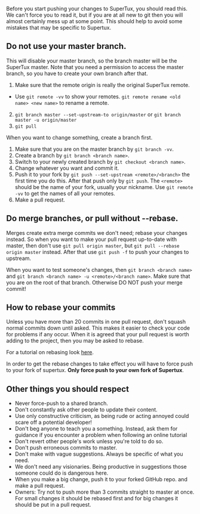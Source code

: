 Before you start pushing your changes to SuperTux, you should read this. We can't force you to read it, but if you are at all new to git then you will almost certainly mess up at some point. This should help to avoid some mistakes that may be specific to Supertux.

## Do not use your master branch.
This will disable your master branch, so the branch master will be the SuperTux master. Note that you need a permission to access the master branch, so you have to create your own branch after that.

1. Make sure that the remote origin is really the original SuperTux remote.
 * Use `git remote -vv` to show your remotes. `git remote rename <old name> <new name>` to rename a remote.
2. `git branch master --set-upstream-to origin/master` or `git branch master -u origin/master`
3. `git pull`

When you want to change something, create a branch first.

1. Make sure that you are on the master branch by `git branch -vv`.
2. Create a branch by `git branch <branch name>`.
3. Switch to your newly created branch by `git checkout <branch name>`.
4. Change whatever you want and commit it.
5. Push it to your fork by `git push --set-upstream <remote>/<branch>` the first time you do this. After that push only by `git push`. The `<remote>` should be the name of your fork, usually your nickname. Use `git remote -vv` to get the names of all your remotes.
6. Make a pull request.

## Do merge branches, or pull without --rebase.
Merges create extra merge commits we don't need; rebase your changes instead. So when you want to make your pull request up-to-date with master, then don't use `git pull origin master`, but `git pull --rebase origin master` instead. After that use `git push -f` to push your changes to upstream.

When you want to test someone's changes, then `git branch <branch name>` and `git branch <branch name> -u <remote>/<branch name>`. Make sure that you are on the root of that branch. Otherwise DO NOT push your merge commit!

## How to rebase your commits
Unless you have more than 20 commits in one pull request, don't squash normal commits down until asked. This makes it easier to check your code for problems if any occur. When it is agreed that your pull request is worth adding to the project, then you may be asked to rebase.

For a tutorial on rebasing look [here](https://help.github.com/articles/about-git-rebase/).

In order to get the rebase changes to take effect you will have to force push to your fork of supertux. **Only force push to your own fork of Supertux**.

## Other things you should respect
* Never force-push to a shared branch.
* Don't constantly ask other people to update their content.
* Use only constructive criticism, as being rude or acting annoyed could scare off a potential developer!
* Don't beg anyone to teach you a something. Instead, ask them for guidance if you encounter a problem when following an online tutorial
* Don't revert other people's work unless you're told to do so.
* Don't push erroneous commits to master.
* Don't make with vague suggestions. Always be specific of what you need.
* We don't need any visionaries. Being productive in suggestions those someone could do is dangerous here.
* When you make a big change, push it to your forked GitHub repo. and make a pull request.
* Owners: Try not to push more than 3 commits straight to master at once. For small changes it should be rebased first and for big changes it should be put in a pull request.